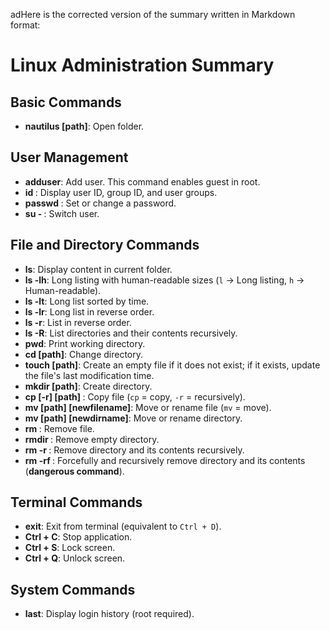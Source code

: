 adHere is the corrected version of the summary written in Markdown format:

# Linux Administration Summary

## Basic Commands

- **nautilus [path]**: Open folder.

## User Management

- **adduser**: Add user. This command enables guest in root.
- **id <username>**: Display user ID, group ID, and user groups.
- **passwd <username>**: Set or change a password.
- **su - <username>**: Switch user.

## File and Directory Commands

- **ls**: Display content in current folder.
- **ls -lh**: Long listing with human-readable sizes (`l` -> Long listing, `h` -> Human-readable).
- **ls -lt**: Long list sorted by time.
- **ls -lr**: Long list in reverse order.
- **ls -r**: List in reverse order.
- **ls -R**: List directories and their contents recursively.
- **pwd**: Print working directory.
- **cd [path]**: Change directory.
- **touch [path]<file name>**: Create an empty file if it does not exist; if it exists, update the file's last modification time.
- **mkdir [path]<dirname>**: Create directory.
- **cp [-r] [path]<filename> <newpath>**: Copy file (`cp` = copy, `-r` = recursively).
- **mv [path]<filename> <newpath>[newfilename]**: Move or rename file (`mv` = move).
- **mv [path]<dirname> <newdirpath>[newdirname]**: Move or rename directory.
- **rm <filename>**: Remove file.
- **rmdir <dirname>**: Remove empty directory.
- **rm -r <dirname>**: Remove directory and its contents recursively.
- **rm -rf <dirname>**: Forcefully and recursively remove directory and its contents (**dangerous command**).

## Terminal Commands

- **exit**: Exit from terminal (equivalent to `Ctrl + D`).
- **Ctrl + C**: Stop application.
- **Ctrl + S**: Lock screen.
- **Ctrl + Q**: Unlock screen.

## System Commands

- **last**: Display login history (root required).